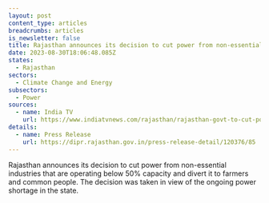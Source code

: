 ```yaml
---
layout: post
content_type: articles
breadcrumbs: articles
is_newsletter: false
title: Rajasthan announces its decision to cut power from non-essential industries
date: 2023-08-30T18:06:48.085Z
states:
  - Rajasthan
sectors:
  - Climate Change and Energy
subsectors:
  - Power
sources:
  - name: India TV
    url: https://www.indiatvnews.com/rajasthan/rajasthan-govt-to-cut-power-of-industries-farmers-common-people-power-demand-2023-08-23-888429
details:
  - name: Press Release
    url: https://dipr.rajasthan.gov.in/press-release-detail/120376/85
---
```

Rajasthan announces its decision to cut power from non-essential industries that are operating below 50% capacity and divert it to farmers and common people. The decision was taken in view of the ongoing power shortage in the state.
